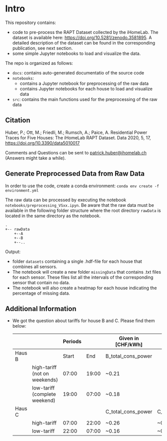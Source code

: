 # Intro

This repository contains:
- code to pre-process the RAPT Dataset collected by the iHomeLab. The dataset is available here: <https://doi.org/10.5281/zenodo.3581895>. A detailed description of the dataset can be found in the corresponding publication, see next section. 
- some simple Jupyter notebooks to load and visualize the data.

The repo is organized as follows:
- `docs`: contains auto-generated documentatio of the source code
- `notebooks`: 
    - contains a Jupyter notebook for preprocessing of the raw data
    - contains Jupyter notebooks for each house to load and visualize data
- `src`: contains the main functions used for the preprocessing of the raw data

## Citation 
Huber, P.; Ott, M.; Friedli, M.; Rumsch, A.; Paice, A. Residential Power Traces for Five Houses: The iHomeLab RAPT Dataset. Data 2020, 5, 17, <https://doi.org/10.3390/data5010017>

Comments and Questions can be sent to patrick.huber@ihomelab.ch (Answers might take a while).

## Generate Preprocessed Data from Raw Data

In order to use the code, create a conda environment: `conda env create -f environment.yml`

The raw data can be processed by executing the notebook `notebooks/preprocessing_VSxx.ipyn`. Be aware that the raw data
must be available in the following folder structure where the root directory `rawData` is located in the same directory as the notebook.

    .
    +-- rawData
        +--A
        +--B
        +--..

Output:
- folder `datasets` containing a single .hdf-file for each house that combines all sensors. 
- The notebook will create a new folder `missingData` that contains .txt files for each sensor. These files list
  all the intervals of the corresponding sensor that contain no data.
- The notebook will also create a heatmap for each house indicating the percentage of missing data. 

## Additional Information

- We got the question about tariffs for house B and C. Please find them below:
  
  |        |                               | Periods |       | Given in \[CHF/kWh\]  |              |                   |
  | ------ | ----------------------------- | ------- | ----- | --------------------- | ------------ | ----------------- |
  | Haus B |                               | Start   | End   | B\_total\_cons\_power |              |                   |
  |        | high-tariff (not on weekends) | 07:00   | 19:00 | ~0.21                 |              |                   |
  |        | low-tariff (complete weekend) | 19:00   | 07:00 | ~0.18                 |              |                   |
  | Haus C |                               |         |       | C\_total\_cons\_power | C\_hp\_power | C\_to\_net\_power |
  |        | high-tariff                   | 07:00   | 22:00 | ~0.26                 | ~0.17        | 0.08              |
  |        | low-tariff                    | 22:00   | 07:00 | ~0.16                 | ~0.14        | 0.08              |


